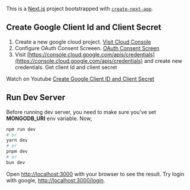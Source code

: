 This is a [Next.js](https://nextjs.org) project bootstrapped with [`create-next-app`](https://nextjs.org/docs/app/api-reference/cli/create-next-app).

## Create Google Client Id and Client Secret 
1. Create a new google cloud project. [Visit Cloud Console](https://console.cloud.google.com)
2. Configure OAuth Consent Screeen. [OAuth Consent Screen](https://console.cloud.google.com/apis/credentials/consent)
3. Visit [https://console.cloud.google.com/apis/credentials](https://console.cloud.google.com/apis/credentials) and create new credentials. Get client Id and client secret

Watch on Youtube [Create Google Client ID and Client Secret](https://www.youtube.com/watch?v=GgZg-4yIVUI)

## Run Dev Server
Before running dev server, you need to make sure you've set **MONGODB_URI** env variable.
Now,
```bash
npm run dev
# or
yarn dev
# or
pnpm dev
# or
bun dev
```

Open [http://localhost:3000](http://localhost:3000) with your browser to see the result.
Try login with google, [http://localhost:3000/login](http://localhost:3000/login).